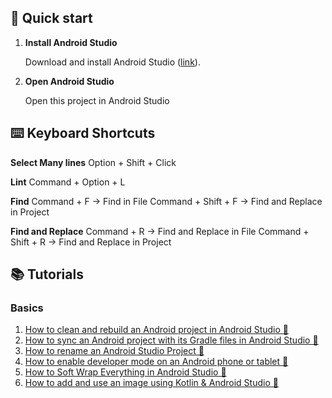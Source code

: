 ## 🚀 Quick start

1.  **Install Android Studio**

    Download and install Android Studio (<a href= "https://developer.android.com/studio">link</a>).

2.  **Open Android Studio**

    Open this project in Android Studio

## ⌨️ Keyboard Shortcuts

**Select Many lines**
Option + Shift + Click

**Lint**
Command + Option + L

**Find**
Command + F -> Find in File
Command + Shift + F -> Find and Replace in Project

**Find and Replace**
Command + R -> Find and Replace in File
Command + Shift + R -> Find and Replace in Project

## 📚 Tutorials

### **Basics**

1. <a href="https://www.delasign.com/blog/android-studio-clean-rebuild-project/?utm=github-starter-project">How to clean and rebuild an Android project in Android Studio 🔗</a>
2. <a href="https://delasign.com/blog/how-to-sync-an-android-project-with-its-gradle-files-in-android-studio/?utm=github-starter-project">How to sync an Android project with its Gradle files in Android Studio 🔗</a>
3. <a href="https://delasign.com/blog/android-studio-rename-project/?utm=github-starter-project">How to rename an Android Studio Project 🔗</a>
4. <a href="https://delasign.com/blog/how-to-enable-developer-mode-on-an-android-phone-or-tablet/?utm=github-starter-project">How to enable developer mode on an Android phone or tablet 🔗</a>
5. <a href="">How to Soft Wrap Everything in Android Studio 🔗</a>
6. <a href="">How to add and use an image using Kotlin & Android Studio 🔗</a>
